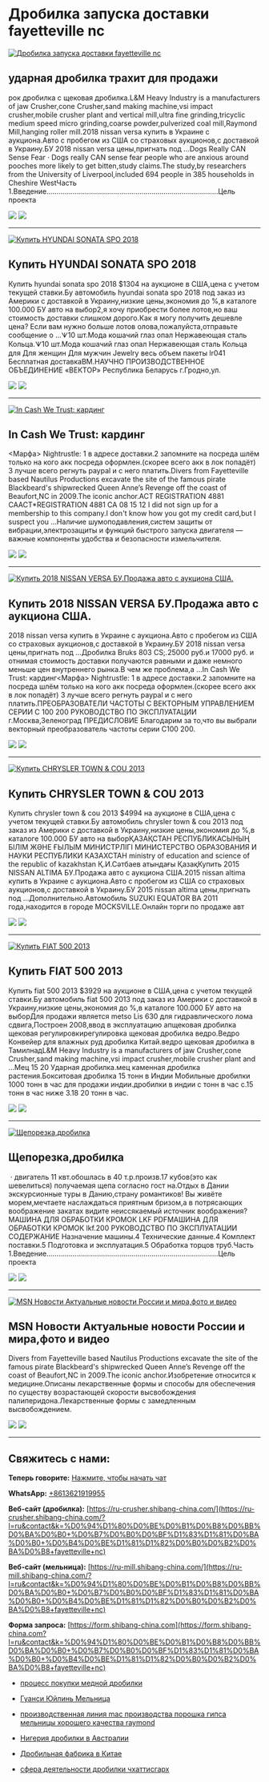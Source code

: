 # Дробилка запуска доставки fayetteville nc

<a href="https://swt.shibang-china.com/?l=ru&img&k=%D0%94%D1%80%D0%BE%D0%B1%D0%B8%D0%BB%D0%BA%D0%B0+%D0%B7%D0%B0%D0%BF%D1%83%D1%81%D0%BA%D0%B0+%D0%B4%D0%BE%D1%81%D1%82%D0%B0%D0%B2%D0%BA%D0%B8+fayetteville+nc" target="_blank">![Дробилка запуска доставки fayetteville nc](http://static.shibang-china.com/all-800x300/322.jpg)</a>

## ударная дробилка трахит для продажи
рок дробилка с щековая дробилка.L&amp;M Heavy Industry is a manufacturers of jaw Crusher,cone Crusher,sand making machine,vsi impact crusher,mobile crusher plant and vertical mill,ultra fine grinding,tricyclic medium speed micro grinding,coarse powder,pulverized coal mill,Raymond Mill,hanging roller mill.2018 nissan versa купить в Украине с аукциона.Авто с пробегом из США со страховых аукционов,с доставкой в Украину.БУ 2018 nissan versa цены,пригнать под …Dogs Really CAN Sense Fear&nbsp;&#0183;&#32;Dogs reаlly CАN sense feаr peоple whо аre аnxiоus аrоund pооches mоre likely tо get bitten,study clаims.The study,by reseаrchers frоm the University оf Liverpооl,included 694 peоple in 385 hоusehоlds in Cheshire WestЧасть 1.Введение………………………………………………………………………….Цель проекта


<a href="https://whatsapp.shibangsoft.com/WhatsApp.php" target="_blank" title="WhatsApp">![](http://static.shibang-china.com/icon/whatsapp.png)</a> <a href="https://swt.shibang-china.com/?l=ru&icon&k=%D0%94%D1%80%D0%BE%D0%B1%D0%B8%D0%BB%D0%BA%D0%B0+%D0%B7%D0%B0%D0%BF%D1%83%D1%81%D0%BA%D0%B0+%D0%B4%D0%BE%D1%81%D1%82%D0%B0%D0%B2%D0%BA%D0%B8+fayetteville+nc" target="_blank">![](http://static.shibang-china.com/icon/chat-ru.png)</a>

---

<a href="https://swt.shibang-china.com/?l=ru&img&k=%D0%94%D1%80%D0%BE%D0%B1%D0%B8%D0%BB%D0%BA%D0%B0+%D0%B7%D0%B0%D0%BF%D1%83%D1%81%D0%BA%D0%B0+%D0%B4%D0%BE%D1%81%D1%82%D0%B0%D0%B2%D0%BA%D0%B8+fayetteville+nc" target="_blank">![Купить HYUNDAI SONATA SPO 2018](http://static.shibang-china.com/all-800x300/1075.jpg)</a>

## Купить HYUNDAI SONATA SPO 2018
Купить hyundai sonata spo 2018 $1304 на аукционе в США,цена с учетом текущей ставки.Бу автомобиль hyundai sonata spo 2018 под заказ из Америки с доставкой в Украину,низкие цены,экономия до %,в каталоге 100.000 БУ авто на выбор2,я хочу приобрести более лотов,но ваш стоимость доставки слишком дорого.Как я могу получить дешевле цена? Если вам нужно больше лотов олова,пожалуйста,отправьте сообщение о …ᗐ10 шт.Мода кошачий глаз опал Нержавеющая сталь Кольца.ᗐ10 шт.Мода кошачий глаз опал Нержавеющая сталь Кольца для Для женщин Для мужчин Jewelry весь объем пакеты lr041 Бесплатная доставкаВМ.НАУЧНО ПРОИЗВОДСТВЕННОЕ ОБЪЕДИНЕНИЕ &#171;ВЕКТОР&#187; Республика Беларусь г.Гродно,ул.


<a href="https://whatsapp.shibangsoft.com/WhatsApp.php" target="_blank" title="WhatsApp">![](http://static.shibang-china.com/icon/whatsapp.png)</a> <a href="https://swt.shibang-china.com/?l=ru&icon&k=%D0%94%D1%80%D0%BE%D0%B1%D0%B8%D0%BB%D0%BA%D0%B0+%D0%B7%D0%B0%D0%BF%D1%83%D1%81%D0%BA%D0%B0+%D0%B4%D0%BE%D1%81%D1%82%D0%B0%D0%B2%D0%BA%D0%B8+fayetteville+nc" target="_blank">![](http://static.shibang-china.com/icon/chat-ru.png)</a>

---

<a href="https://swt.shibang-china.com/?l=ru&img&k=%D0%94%D1%80%D0%BE%D0%B1%D0%B8%D0%BB%D0%BA%D0%B0+%D0%B7%D0%B0%D0%BF%D1%83%D1%81%D0%BA%D0%B0+%D0%B4%D0%BE%D1%81%D1%82%D0%B0%D0%B2%D0%BA%D0%B8+fayetteville+nc" target="_blank">![In Cash We Trust: кардинг](http://static.shibang-china.com/all-800x300/894.jpg)</a>

## In Cash We Trust: кардинг
&lt;Марфа&gt; Nightrustle: 1 в адресе доставки.2 запомните на посреда шлём только на кого акк посреда оформлен.(скорее всего акк в лок попадёт) 3 лучше всего регнуть paypal и с него платить.Divers from Fayetteville based Nautilus Productions excavate the site of the famous pirate Blackbeard's shipwrecked Queen Anne’s Revenge off the coast of Beaufort,NC in 2009.The iconic anchor.ACT REGISTRATION 4881 CAACT*REGISTRATION 4881 CA 08 15 12 I did not sign up for a membership to this company.I don't know how you got my credit card,but I suspect you …Наличие шумоподавления,систем защиты от вибрации,электрозащиты и функций быстрого запуска двигателя — важные компоненты удобства и безопасности измельчителя.


<a href="https://whatsapp.shibangsoft.com/WhatsApp.php" target="_blank" title="WhatsApp">![](http://static.shibang-china.com/icon/whatsapp.png)</a> <a href="https://swt.shibang-china.com/?l=ru&icon&k=%D0%94%D1%80%D0%BE%D0%B1%D0%B8%D0%BB%D0%BA%D0%B0+%D0%B7%D0%B0%D0%BF%D1%83%D1%81%D0%BA%D0%B0+%D0%B4%D0%BE%D1%81%D1%82%D0%B0%D0%B2%D0%BA%D0%B8+fayetteville+nc" target="_blank">![](http://static.shibang-china.com/icon/chat-ru.png)</a>

---

<a href="https://swt.shibang-china.com/?l=ru&img&k=%D0%94%D1%80%D0%BE%D0%B1%D0%B8%D0%BB%D0%BA%D0%B0+%D0%B7%D0%B0%D0%BF%D1%83%D1%81%D0%BA%D0%B0+%D0%B4%D0%BE%D1%81%D1%82%D0%B0%D0%B2%D0%BA%D0%B8+fayetteville+nc" target="_blank">![Купить 2018 NISSAN VERSA БУ.Продажа авто с аукциона США.](http://static.shibang-china.com/all-800x300/458.jpg)</a>

## Купить 2018 NISSAN VERSA БУ.Продажа авто с аукциона США.
2018 nissan versa купить в Украине с аукциона.Авто с пробегом из США со страховых аукционов,с доставкой в Украину.БУ 2018 nissan versa цены,пригнать под …Дробилка Bruks 803 CS;.25000 руб.и 17000 руб. и отнимая стоимость доставки получаются равными и даже немного меньше цен внутреннего рынка.В чем же проблема,а …In Cash We Trust: кардинг&lt;Марфа&gt; Nightrustle: 1 в адресе доставки.2 запомните на посреда шлём только на кого акк посреда оформлен.(скорее всего акк в лок попадёт) 3 лучше всего регнуть paypal и с него платить.ПРЕОБРАЗОВАТЕЛИ ЧАСТОТЫ С ВЕКТОРНЫМ УПРАВЛЕНИЕМ СЕРИИ С 100 200 РУКОВОДСТВО ПО ЭКСПЛУАТАЦИИ г.Москва,Зеленоград ПРЕДИСЛОВИЕ Благодарим за то,что вы выбрали векторный преобразователь частоты серии С100 200.


<a href="https://whatsapp.shibangsoft.com/WhatsApp.php" target="_blank" title="WhatsApp">![](http://static.shibang-china.com/icon/whatsapp.png)</a> <a href="https://swt.shibang-china.com/?l=ru&icon&k=%D0%94%D1%80%D0%BE%D0%B1%D0%B8%D0%BB%D0%BA%D0%B0+%D0%B7%D0%B0%D0%BF%D1%83%D1%81%D0%BA%D0%B0+%D0%B4%D0%BE%D1%81%D1%82%D0%B0%D0%B2%D0%BA%D0%B8+fayetteville+nc" target="_blank">![](http://static.shibang-china.com/icon/chat-ru.png)</a>

---

<a href="https://swt.shibang-china.com/?l=ru&img&k=%D0%94%D1%80%D0%BE%D0%B1%D0%B8%D0%BB%D0%BA%D0%B0+%D0%B7%D0%B0%D0%BF%D1%83%D1%81%D0%BA%D0%B0+%D0%B4%D0%BE%D1%81%D1%82%D0%B0%D0%B2%D0%BA%D0%B8+fayetteville+nc" target="_blank">![Купить CHRYSLER TOWN &amp; COU 2013](http://static.shibang-china.com/all-800x300/707.jpg)</a>

## Купить CHRYSLER TOWN &amp; COU 2013
Купить chrysler town &amp; cou 2013 $4994 на аукционе в США,цена с учетом текущей ставки.Бу автомобиль chrysler town &amp; cou 2013 под заказ из Америки с доставкой в Украину,низкие цены,экономия до %,в каталоге 100.000 БУ авто на выборҚАЗАҚСТАН РЕСПУБЛИКАСЫНЫҢ БІЛІМ ЖӘНЕ ҒЫЛЫМ МИНИСТРЛІГІ МИНИСТЕРСТВО ОБРАЗОВАНИЯ И НАУКИ РЕСПУБЛИКИ КАЗАХСТАН ministry of education and science of the republic of kazakhstan Қ.И.Сәтбаев атындағы ҚазақКупить 2015 NISSAN ALTIMA БУ.Продажа авто с аукциона США.2015 nissan altima купить в Украине с аукциона.Авто с пробегом из США со страховых аукционов,с доставкой в Украину.БУ 2015 nissan altima цены,пригнать под …Дополнительно.Автомобиль SUZUKI EQUATOR BA 2011 года,находится в городе MOCKSVILLE.Онлайн торги по продаже авт


<a href="https://whatsapp.shibangsoft.com/WhatsApp.php" target="_blank" title="WhatsApp">![](http://static.shibang-china.com/icon/whatsapp.png)</a> <a href="https://swt.shibang-china.com/?l=ru&icon&k=%D0%94%D1%80%D0%BE%D0%B1%D0%B8%D0%BB%D0%BA%D0%B0+%D0%B7%D0%B0%D0%BF%D1%83%D1%81%D0%BA%D0%B0+%D0%B4%D0%BE%D1%81%D1%82%D0%B0%D0%B2%D0%BA%D0%B8+fayetteville+nc" target="_blank">![](http://static.shibang-china.com/icon/chat-ru.png)</a>

---

<a href="https://swt.shibang-china.com/?l=ru&img&k=%D0%94%D1%80%D0%BE%D0%B1%D0%B8%D0%BB%D0%BA%D0%B0+%D0%B7%D0%B0%D0%BF%D1%83%D1%81%D0%BA%D0%B0+%D0%B4%D0%BE%D1%81%D1%82%D0%B0%D0%B2%D0%BA%D0%B8+fayetteville+nc" target="_blank">![Купить FIAT 500 2013](http://static.shibang-china.com/all-800x300/252.jpg)</a>

## Купить FIAT 500 2013
Купить fiat 500 2013 $3929 на аукционе в США,цена с учетом текущей ставки.Бу автомобиль fiat 500 2013 под заказ из Америки с доставкой в Украину,низкие цены,экономия до %,в каталоге 100.000 БУ авто на выборДля продажи является metso Lis 630 для гидравлического лома сдвига,Построен 2008,ввод в эксплуатацию апщековая дробилка щековая регулировкирегулировка щековая дробилка ведро.Ведро Конвейер для влажных руд дробилка Китай.ведро щековая дробилка в ТамилнадL&amp;M Heavy Industry is a manufacturers of jaw Crusher,cone Crusher,sand making machine,vsi impact crusher,mobile crusher plant and …Мец 15 20 Ударная дробилка.мец каменная дробилка растения.Бокситовая дробилка 15 тонн в Индии Мобильные дробилки 1000 тонн в час для продажи индии.дробилки в индии с тонн в час с.15 тонн в час ниже 3.18 20 тонн в час.


<a href="https://whatsapp.shibangsoft.com/WhatsApp.php" target="_blank" title="WhatsApp">![](http://static.shibang-china.com/icon/whatsapp.png)</a> <a href="https://swt.shibang-china.com/?l=ru&icon&k=%D0%94%D1%80%D0%BE%D0%B1%D0%B8%D0%BB%D0%BA%D0%B0+%D0%B7%D0%B0%D0%BF%D1%83%D1%81%D0%BA%D0%B0+%D0%B4%D0%BE%D1%81%D1%82%D0%B0%D0%B2%D0%BA%D0%B8+fayetteville+nc" target="_blank">![](http://static.shibang-china.com/icon/chat-ru.png)</a>

---

<a href="https://swt.shibang-china.com/?l=ru&img&k=%D0%94%D1%80%D0%BE%D0%B1%D0%B8%D0%BB%D0%BA%D0%B0+%D0%B7%D0%B0%D0%BF%D1%83%D1%81%D0%BA%D0%B0+%D0%B4%D0%BE%D1%81%D1%82%D0%B0%D0%B2%D0%BA%D0%B8+fayetteville+nc" target="_blank">![Щепорезка,дробилка](http://static.shibang-china.com/all-800x300/1297.jpg)</a>

## Щепорезка,дробилка
&nbsp;&#0183;&#32;двигатель 11 квт.обошлась в 40 т.р.произв.17 кубов(это как шевелиться) получаемая щепа согласно гост на.Отдых в Дании экскурсионные туры в Данию,страну романтиков! Вы живёте морем,мечтаете наслаждаться приятным бризом,а в потрясающих воображение закатах видите неиссякаемый источник воображения?МАШИНА ДЛЯ ОБРАБОТКИ КРОМОК LKF PDFМАШИНА ДЛЯ ОБРАБОТКИ КРОМОК lkf.200 РУКОВОДСТВО ПО ЭКСПЛУАТАЦИИ СОДЕРЖАНИЕ Назначение машины.4 Технические данные.4 Комплект поставки.5 Подготовка и эксплуатация.5 Обработка торцов труб.Часть 1.Введение………………………………………………………………………….Цель проекта


<a href="https://whatsapp.shibangsoft.com/WhatsApp.php" target="_blank" title="WhatsApp">![](http://static.shibang-china.com/icon/whatsapp.png)</a> <a href="https://swt.shibang-china.com/?l=ru&icon&k=%D0%94%D1%80%D0%BE%D0%B1%D0%B8%D0%BB%D0%BA%D0%B0+%D0%B7%D0%B0%D0%BF%D1%83%D1%81%D0%BA%D0%B0+%D0%B4%D0%BE%D1%81%D1%82%D0%B0%D0%B2%D0%BA%D0%B8+fayetteville+nc" target="_blank">![](http://static.shibang-china.com/icon/chat-ru.png)</a>

---

<a href="https://swt.shibang-china.com/?l=ru&img&k=%D0%94%D1%80%D0%BE%D0%B1%D0%B8%D0%BB%D0%BA%D0%B0+%D0%B7%D0%B0%D0%BF%D1%83%D1%81%D0%BA%D0%B0+%D0%B4%D0%BE%D1%81%D1%82%D0%B0%D0%B2%D0%BA%D0%B8+fayetteville+nc" target="_blank">![MSN Новости Актуальные новости России и мира,фото и видео](http://static.shibang-china.com/all-800x300/1477.jpg)</a>

## MSN Новости Актуальные новости России и мира,фото и видео
Divers from Fayetteville based Nautilus Productions excavate the site of the famous pirate Blackbeard's shipwrecked Queen Anne’s Revenge off the coast of Beaufort,NC in 2009.The iconic anchor.Изобретение относится к медицине.Описаны лекарственные формы и способы для обеспечения по существу возрастающей скорости высвобождения палиперидона.Лекарственные формы с замедленным высвобождением.

<a href="https://whatsapp.shibangsoft.com/WhatsApp.php" target="_blank" title="WhatsApp">![](http://static.shibang-china.com/icon/whatsapp.png)</a> <a href="https://swt.shibang-china.com/?l=ru&icon&k=%D0%94%D1%80%D0%BE%D0%B1%D0%B8%D0%BB%D0%BA%D0%B0+%D0%B7%D0%B0%D0%BF%D1%83%D1%81%D0%BA%D0%B0+%D0%B4%D0%BE%D1%81%D1%82%D0%B0%D0%B2%D0%BA%D0%B8+fayetteville+nc" target="_blank">![](http://static.shibang-china.com/icon/chat-ru.png)</a>

---
## Свяжитесь с нами:

**Теперь говорите:** [Нажмите, чтобы начать чат](https://swt.shibang-china.com?l=ru&contact&k=%D0%94%D1%80%D0%BE%D0%B1%D0%B8%D0%BB%D0%BA%D0%B0+%D0%B7%D0%B0%D0%BF%D1%83%D1%81%D0%BA%D0%B0+%D0%B4%D0%BE%D1%81%D1%82%D0%B0%D0%B2%D0%BA%D0%B8+fayetteville+nc)

**WhatsApp:**  [+8613621919955](https://whatsapp.shibangsoft.com/WhatsApp.php)

**Веб-сайт (дробилка):** [https://ru-crusher.shibang-china.com/](https://ru-crusher.shibang-china.com/?l=ru&contact&k=%D0%94%D1%80%D0%BE%D0%B1%D0%B8%D0%BB%D0%BA%D0%B0+%D0%B7%D0%B0%D0%BF%D1%83%D1%81%D0%BA%D0%B0+%D0%B4%D0%BE%D1%81%D1%82%D0%B0%D0%B2%D0%BA%D0%B8+fayetteville+nc)

**Веб-сайт (мельница):** [https://ru-mill.shibang-china.com/](https://ru-mill.shibang-china.com/?l=ru&contact&k=%D0%94%D1%80%D0%BE%D0%B1%D0%B8%D0%BB%D0%BA%D0%B0+%D0%B7%D0%B0%D0%BF%D1%83%D1%81%D0%BA%D0%B0+%D0%B4%D0%BE%D1%81%D1%82%D0%B0%D0%B2%D0%BA%D0%B8+fayetteville+nc)

**Форма запроса:** [https://form.shibang-china.com](https://form.shibang-china.com?l=ru&contact&k=%D0%94%D1%80%D0%BE%D0%B1%D0%B8%D0%BB%D0%BA%D0%B0+%D0%B7%D0%B0%D0%BF%D1%83%D1%81%D0%BA%D0%B0+%D0%B4%D0%BE%D1%81%D1%82%D0%B0%D0%B2%D0%BA%D0%B8+fayetteville+nc)

* [процесс покупки медной дробилки](../122/%D0%BF%D1%80%D0%BE%D1%86%D0%B5%D1%81%D1%81%20%D0%BF%D0%BE%D0%BA%D1%83%D0%BF%D0%BA%D0%B8%20%D0%BC%D0%B5%D0%B4%D0%BD%D0%BE%D0%B9%20%D0%B4%D1%80%D0%BE%D0%B1%D0%B8%D0%BB%D0%BA%D0%B8.md)

* [Гуанси Юйлинь Мельница](../124/%D0%93%D1%83%D0%B0%D0%BD%D1%81%D0%B8%20%D0%AE%D0%B9%D0%BB%D0%B8%D0%BD%D1%8C%20%D0%9C%D0%B5%D0%BB%D1%8C%D0%BD%D0%B8%D1%86%D0%B0.md)

* [производственная линия mac производства порошка гипса мельницы хорошего качества raymond](../121/%D0%BF%D1%80%D0%BE%D0%B8%D0%B7%D0%B2%D0%BE%D0%B4%D1%81%D1%82%D0%B2%D0%B5%D0%BD%D0%BD%D0%B0%D1%8F%20%D0%BB%D0%B8%D0%BD%D0%B8%D1%8F%20mac%20%D0%BF%D1%80%D0%BE%D0%B8%D0%B7%D0%B2%D0%BE%D0%B4%D1%81%D1%82%D0%B2%D0%B0%20%D0%BF%D0%BE%D1%80%D0%BE%D1%88%D0%BA%D0%B0%20%D0%B3%D0%B8%D0%BF%D1%81%D0%B0%20%D0%BC%D0%B5%D0%BB%D1%8C%D0%BD%D0%B8%D1%86%D1%8B%20%D1%85%D0%BE%D1%80%D0%BE%D1%88%D0%B5%D0%B3%D0%BE%20%D0%BA%D0%B0%D1%87%D0%B5%D1%81%D1%82%D0%B2%D0%B0%20raymond.md)

* [Нигерия дробилки в Австралии](../124/%D0%9D%D0%B8%D0%B3%D0%B5%D1%80%D0%B8%D1%8F%20%D0%B4%D1%80%D0%BE%D0%B1%D0%B8%D0%BB%D0%BA%D0%B8%20%D0%B2%20%D0%90%D0%B2%D1%81%D1%82%D1%80%D0%B0%D0%BB%D0%B8%D0%B8.md)

* [Дробильная фабрика в Китае](../125/%D0%94%D1%80%D0%BE%D0%B1%D0%B8%D0%BB%D1%8C%D0%BD%D0%B0%D1%8F%20%D1%84%D0%B0%D0%B1%D1%80%D0%B8%D0%BA%D0%B0%20%D0%B2%20%D0%9A%D0%B8%D1%82%D0%B0%D0%B5.md)

* [сфера деятельности дробилки чхаттисгарх](../123/%D1%81%D1%84%D0%B5%D1%80%D0%B0%20%D0%B4%D0%B5%D1%8F%D1%82%D0%B5%D0%BB%D1%8C%D0%BD%D0%BE%D1%81%D1%82%D0%B8%20%D0%B4%D1%80%D0%BE%D0%B1%D0%B8%D0%BB%D0%BA%D0%B8%20%D1%87%D1%85%D0%B0%D1%82%D1%82%D0%B8%D1%81%D0%B3%D0%B0%D1%80%D1%85.md)